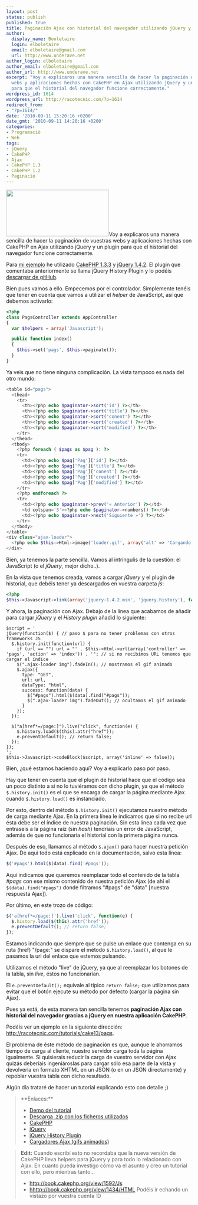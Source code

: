 ```yaml
---
layout: post
status: publish
published: true
title: Paginación Ajax con historial del navegador utilizando jQuery y CakePHP 1.3.x
author:
  display_name: Booletaire
  login: elboletaire
  email: elboletaire@gmail.com
  url: http://www.underave.net
author_login: elboletaire
author_email: elboletaire@gmail.com
author_url: http://www.underave.net
excerpt: "Voy a explicaros una manera sencilla de hacer la paginación de vuestras
  webs y aplicaciones hechas con CakePHP en Ajax utilizando jQuery y un plugin
  para que el historial del navegador funcione correctamente."
wordpress_id: 1614
wordpress_url: http://racotecnic.com/?p=1614
redirect_from:
- "?p=1614/"
date: '2010-09-11 15:20:16 +0200'
date_gmt: '2010-09-11 14:20:16 +0200'
categories:
- Programació
- Web
tags:
- jQuery
- CakePHP
- Ajax
- CakePHP 1.3
- CakePHP 1.2
- Paginació
---
```


<a href="http://racotecnic.com/tutorials/cake13/pags"><img class="size-full wp-image-1621 alignright" title="pagination" src="{{ site.url }}/uploads/2010/09/pagination.png" alt="" width="279" height="126" /></a>Voy a explicaros una manera sencilla de hacer la paginación de vuestras webs y aplicaciones hechas con CakePHP en Ajax utilizando jQuery y un plugin para que el historial del navegador funcione correctamente.

Para <a href="http://racotecnic.com/tutorials/cake13/pags">mi ejemplo</a> he utilizado <a rel="nofollow external" href="http://github.com/cakephp/cakephp/downloads">CakePHP 1.3.3</a> y <a rel="nofollow external" href="http://jquery.com/">jQuery 1.4.2</a>. El plugin que comentaba anteriormente se llama jQuery History Plugin y lo podéis <a rel="external nofollow" href="http://github.com/tkyk/jquery-history-plugin">descargar de gitHub</a>.

Bien pues vamos a ello. Empecemos por el controlador. Simplemente tenéis que tener en cuenta que vamos a utilizar el <em>helper </em>de JavaScript, así que debemos activarlo:

<a id="more"></a><a id="more-1614"></a>

~~~php
<?php
class PagsController extends AppController
{
  var $helpers = array('Javascript');

  public function index()
  {
    $this->set('pags', $this->paginate());
  }
}
~~~

Ya veis que no tiene ninguna complicación. La vista tampoco es nada del otro mundo:

~~~php
<table id="pags">
  <thead>
    <tr>
      <th><?php echo $paginator->sort('id') ?></th>
      <th><?php echo $paginator->sort('title') ?></th>
      <th><?php echo $paginator->sort('conent') ?></th>
      <th><?php echo $paginator->sort('created') ?></th>
      <th><?php echo $paginator->sort('modified') ?></th>
    </tr>
  </thead>
  <tbody>
    <?php foreach ( $pags as $pag ): ?>
    <tr>
      <td><?php echo $pag['Pag']['id'] ?></td>
      <td><?php echo $pag['Pag']['title'] ?></td>
      <td><?php echo $pag['Pag']['conent'] ?></td>
      <td><?php echo $pag['Pag']['created'] ?></td>
      <td><?php echo $pag['Pag']['modified'] ?></td>
    </tr>
    <?php endforeach ?>
    <tr>
      <td><?php echo $paginator->prev('« Anterior') ?></td>
      <td colspan='3'><?php echo $paginator->numbers() ?></td>
      <td><?php echo $paginator->next('Siguiente »') ?></td>
    </tr>
  </tbody>
</table>
<div class="ajax-loader">
  <?php echo $this->Html->image('loader.gif', array('alt' => 'Cargando...', 'style' => 'display: none')) ?>
</div>
~~~

Bien, ya tenemos la parte sencilla. Vamos al intríngulis de la cuestión: el JavaScript (o el <em>jQuery</em>, mejor dicho..).

En la vista que tenemos creada, vamos a cargar <em>jQuery </em>y el plugin de historial, que debéis tener ya descargados en vuestra carpeta <em>js</em>:

~~~php
<?php
$this->Javascript->link(array('jquery-1.4.2.min', 'jquery.history'), false);
~~~

Y ahora, la paginación con Ajax. Debajo de la línea que acabamos de añadir para cargar <em>jQuery </em>y el <em>History plugin</em> añadid lo siguiente:

~~~php?start_inline=1
$script = '
jQuery(function($) { // paso $ para no tener problemas con otros frameworks JS
  $.history.init(function(url) {
    if (url == "") url = "' . $this->Html->url(array('controller' => 'pags', 'action' => 'index')) . '"; // si no recibimos URL tenemos que cargar el índice
    $(".ajax-loader img").fadeIn(); // mostramos el gif animado
    $.ajax({
      type: "GET",
      url: url,
      dataType: "html",
      success: function(data) {
        $("#pags").html($(data).find("#pags"));
        $(".ajax-loader img").fadeOut(); // ocultamos el gif animado
      }
    });
  });

  $("a[href*=/page:]").live("click", function(e) {
    $.history.load($(this).attr("href"));
    e.preventDefault(); // return false;
  });
});
';
$this->Javascript->codeBlock($script, array('inline' => false));
~~~

Bien, ¿qué estamos haciendo aquí? Voy a explicarlo paso por paso.

Hay que tener en cuenta que el plugin de historial hace que el código sea un poco distinto a si no lo tuviéramos con dicho plugin, ya que el método `$.history.init()` es el que se encarga de cargar la página mediante Ajax cuando `$.history.load()` es instanciado.

Por esto, dentro del método `$.history.init()` ejecutamos nuestro método de carga mediante Ajax. En la primera línea le indicamos que si no recibe url ésta debe ser el índice de nuestra paginación. Sin esta línea cada vez que entraseis a la página raíz (sin <em>hash</em>) tendríais un error de JavaScript, además de que no funcionaría el historial con la primera página nunca.

Después de eso, llamamos al método `$.ajax()` para hacer nuestra petición Ajax. De aquí todo está explicado en la documentación, salvo esta línea:

~~~javascript
$('#pags').html($(data).find('#pags'));
~~~

Aquí indicamos que queremos reemplazar todo el contenido de la tabla <em>#pags</em> con ese mismo contenido de nuestra petición Ajax (de ahí el `$(data).find("#pags")` donde filtramos "#pags" de "data" [nuestra respuesta Ajax]).

Por último, en este trozo de código:

~~~javascript
$('a[href*=/page:]').live('click', function(e) {
  $.history.load($(this).attr('href'));
  e.preventDefault(); // return false;
});
~~~

Estamos indicando que siempre que se pulse un enlace que contenga en su ruta (href) "/page:" se dispare el método `$.history.load()`, al que le pasamos la url del enlace que estemos pulsando.

Utilizamos el método "live" de jQuery, ya que al reemplazar los botones de la tabla, sin <em>live</em>, éstos no funcionarían.

El `e.preventDefault();` equivale al típico `return false;` que utilizamos para evitar que el botón ejecute su método por defecto (cargar la página sin Ajax).

Pues ya está, de esta manera tan sencilla tenemos **paginación Ajax con historial del navegador gracias a jQuery en nuestra aplicación CakePHP**.

Podéis ver un ejemplo en la siguiente dirección: <a href="http://racotecnic.com/tutorials/cake13/pags">http://racotecnic.com/tutorials/cake13/pags</a>.

El problema de éste método de paginación es que, aunque le ahorramos tiempo de carga al cliente, nuestro servidor carga toda la página igualmente. Si quisierais reducir la carga de vuestro servidor con Ajax quizás deberíais ingeniároslas para cargar sólo esa parte de la vista y devolverla en formato XHTML en un JSON (o en un JSON directamente) y repoblar vuestra tabla con dicho resultado.

Algún día trataré de hacer un tutorial explicando esto con detalle ;)

<blockquote>
  **Enlaces:**
  <ul>
    <li><a href="http://racotecnic.com/tutorials/cake13/pags">Demo del tutorial</a></li>
    <li><a href="http://racotecnic.com/tutorials/2010/09/cake_jquery_pagination.zip">Descarga .zip con los ficheros utilizados</a></li>
    <li><a rel="nofollow external" href="http://cakephp.org/">CakePHP</a></li>
    <li><a rel="nofollow external" href="http://jquery.com/">jQuery</a></li>
    <li><a rel="nofollow external" href="http://github.com/tkyk/jquery-history-plugin">jQuery History Plugin</a></li>
    <li><a href="http://www.preloaders.net">Cargadores Ajax (gifs animados)</a></li>
  </ul>
</blockquote>

> **Edit:** Cuando escribí esto no recordaba que la nueva versión de CakePHP lleva helpers para jQuery y para todo lo relacionado con Ajax. En cuanto pueda investigo cómo va el asunto y creo un tutorial con ello, pero mientras tanto...
>
> - <a href="http://book.cakephp.org/view/1592/Js" target="_blank" rel="nofollow">http://book.cakephp.org/view/1592/Js</a>
> - <a href="http://book.cakephp.org/view/1434/HTML" target="_blank" rel="nofollow">hhttp://book.cakephp.org/view/1434/HTML</a>
> Podéis ir echando un vistazo por vuestra cuenta :D
